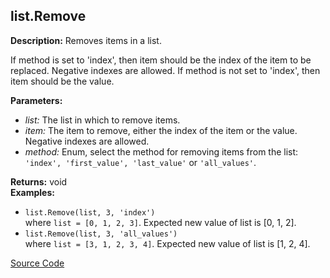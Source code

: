 ## list.Remove  
  
  
**Description:** Removes items in a list.


If method is set to 'index', then item should be the index of the item to be replaced.
Negative indexes are allowed.
If method is not set to 'index', then item should be the value.  
  
**Parameters:**  
  * *list:* The list in which to remove items.  
  * *item:* The item to remove, either the index of the item or the value. Negative indexes are allowed.  
  * *method:* Enum, select the method for removing items from the list: `'index', 'first_value',
'last_value'` or `'all_values'`.  
  
**Returns:** void  
**Examples:**  
  * `list.Remove(list, 3, 'index')`  
    where `list = [0, 1, 2, 3]`. Expected new value of list is [0, 1, 2].  
  * `list.Remove(list, 3, 'all_values')`  
    where `list = [3, 1, 2, 3, 4]`. Expected new value of list is  [1, 2, 4].
  

[Source Code](https://github.com/design-automation/mobius-sim-funcs/blob/main/src/modules/functions/list/Remove.ts) 